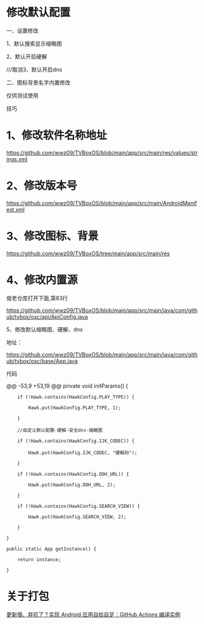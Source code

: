 
# 修改默认配置

一、设置修改

1、默认搜索显示缩略图

2、默认开启硬解

///取消3、默认开启dns

二、图标背景名字内置修改

仅供测试使用

技巧

# 1、修改软件名称地址

https://github.com/wwz09/TVBoxOS/blob/main/app/src/main/res/values/strings.xml

# 2、修改版本号

https://github.com/wwz09/TVBoxOS/blob/main/app/src/main/AndroidManifest.xml

# 3、修改图标、背景

https://github.com/wwz09/TVBoxOS/tree/main/app/src/main/res

# 4、修改内置源

俊老仓库打开下面,第83行

https://github.com/wwz09/TVBoxOS/blob/main/app/src/main/java/com/github/tvbox/osc/api/ApiConfig.java

5、修改默认缩略图、硬解、dns

地址：

https://github.com/wwz09/TVBoxOS/blob/main/app/src/main/java/com/github/tvbox/osc/base/App.java

代码

@@ -53,9 +53,19 @@ private void initParams() {

        if (!Hawk.contains(HawkConfig.PLAY_TYPE)) {

            Hawk.put(HawkConfig.PLAY_TYPE, 1);

        }

        //自定义默认配置-硬解-安全dns-缩略图

        if (!Hawk.contains(HawkConfig.IJK_CODEC)) {

            Hawk.put(HawkConfig.IJK_CODEC, "硬解码");

        }

        if (!Hawk.contains(HawkConfig.DOH_URL)) {

            Hawk.put(HawkConfig.DOH_URL, 2);

        }

        if (!Hawk.contains(HawkConfig.SEARCH_VIEW)) {

            Hawk.put(HawkConfig.SEARCH_VIEW, 2);

        }

    }

    public static App getInstance() {

        return instance;

    }

# 关于打包
[更新慢、弃坑了？实现 Android 应用自给自足：GitHub Actions 编译实例](https://sspai.com/post/70427)
